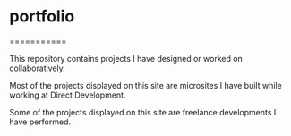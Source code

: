 # portfolio
===========

This repository contains projects I have designed or worked on collaboratively.

Most of the projects displayed on this site are microsites I have built while working at Direct Development.

Some of the projects displayed on this site are freelance developments I have performed.

